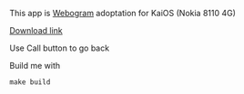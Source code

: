 This app is [Webogram](https://github.com/zhukov/webogram) adoptation for KaiOS (Nokia 8110 4G)

[Download link](https://github.com/ixzzd/webogram_8110/blob/master/build/Telegram.zip?raw=true)

Use Call button to go back

Build me with

```lang=bash
make build
```
